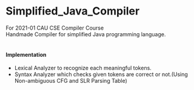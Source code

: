 # Simplified_Java_Compiler
For 2021-01 CAU CSE Compiler Course<br>
Handmade Compiler for simplified Java programming language.<br>
<br>
#### Implementation
- Lexical Analyzer to recognize each meaningful tokens.
- Syntax Analyzer which checks given tokens are correct or not.(Using Non-ambiguous CFG and SLR Parsing Table)
